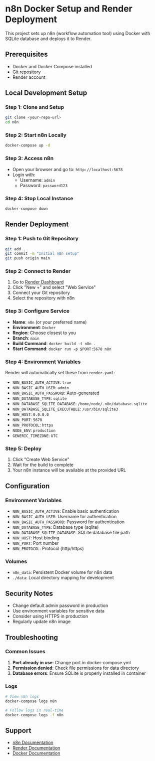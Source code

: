 # n8n Docker Setup and Render Deployment

This project sets up n8n (workflow automation tool) using Docker with SQLite database and deploys it to Render.

## Prerequisites

- Docker and Docker Compose installed
- Git repository
- Render account

## Local Development Setup

### Step 1: Clone and Setup
```bash
git clone <your-repo-url>
cd n8n
```

### Step 2: Start n8n Locally
```bash
docker-compose up -d
```

### Step 3: Access n8n
- Open your browser and go to: `http://localhost:5678`
- Login with:
  - Username: `admin`
  - Password: `password123`

### Step 4: Stop Local Instance
```bash
docker-compose down
```

## Render Deployment

### Step 1: Push to Git Repository
```bash
git add .
git commit -m "Initial n8n setup"
git push origin main
```

### Step 2: Connect to Render
1. Go to [Render Dashboard](https://dashboard.render.com/)
2. Click "New +" and select "Web Service"
3. Connect your Git repository
4. Select the repository with n8n

### Step 3: Configure Service
- **Name**: `n8n` (or your preferred name)
- **Environment**: `Docker`
- **Region**: Choose closest to you
- **Branch**: `main`
- **Build Command**: `docker build -t n8n .`
- **Start Command**: `docker run -p $PORT:5678 n8n`

### Step 4: Environment Variables
Render will automatically set these from `render.yaml`:
- `N8N_BASIC_AUTH_ACTIVE`: `true`
- `N8N_BASIC_AUTH_USER`: `admin`
- `N8N_BASIC_AUTH_PASSWORD`: Auto-generated
- `N8N_DATABASE_TYPE`: `sqlite`
- `N8N_DATABASE_SQLITE_DATABASE`: `/home/node/.n8n/database.sqlite`
- `N8N_DATABASE_SQLITE_EXECUTABLE`: `/usr/bin/sqlite3`
- `N8N_HOST`: `0.0.0.0`
- `N8N_PORT`: `5678`
- `N8N_PROTOCOL`: `https`
- `NODE_ENV`: `production`
- `GENERIC_TIMEZONE`: `UTC`

### Step 5: Deploy
1. Click "Create Web Service"
2. Wait for the build to complete
3. Your n8n instance will be available at the provided URL

## Configuration

### Environment Variables
- `N8N_BASIC_AUTH_ACTIVE`: Enable basic authentication
- `N8N_BASIC_AUTH_USER`: Username for authentication
- `N8N_BASIC_AUTH_PASSWORD`: Password for authentication
- `N8N_DATABASE_TYPE`: Database type (sqlite)
- `N8N_DATABASE_SQLITE_DATABASE`: SQLite database file path
- `N8N_HOST`: Host binding
- `N8N_PORT`: Port number
- `N8N_PROTOCOL`: Protocol (http/https)

### Volumes
- `n8n_data`: Persistent Docker volume for n8n data
- `./data`: Local directory mapping for development

## Security Notes

- Change default admin password in production
- Use environment variables for sensitive data
- Consider using HTTPS in production
- Regularly update n8n image

## Troubleshooting

### Common Issues
1. **Port already in use**: Change port in docker-compose.yml
2. **Permission denied**: Check file permissions for data directory
3. **Database errors**: Ensure SQLite is properly installed in container

### Logs
```bash
# View n8n logs
docker-compose logs n8n

# Follow logs in real-time
docker-compose logs -f n8n
```

## Support

- [n8n Documentation](https://docs.n8n.io/)
- [Render Documentation](https://render.com/docs)
- [Docker Documentation](https://docs.docker.com/)
